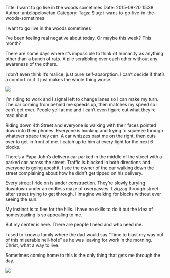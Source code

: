 Title: I want to go live in the woods sometimes
Date: 2015-08-20 15:38
Author: antelopelovefan
Category: 
Tags: 
Slug: i-want-to-go-live-in-the-woods-sometimes

I want to go live in the woods sometimes

I’ve been feeling real negative about today. Or maybe this week? This month?

There are some days where it’s impossible to think of humanity as anything other than a bunch of rats. A pile scrabbling over each other without any awareness of the others.

I don’t even think it’s malice, just pure self-absorption. I can’t decide if that’s a comfort or if it just makes the whole thing worse.

<img src="https://cdn-images-1.medium.com/max/800/1*2sy-DfSVyn9xWYCNWq5_jg.jpeg"  />

I’m riding to work and I signal left to change lanes so I can make my turn. The car coming from behind me speeds up, then matches my speed so I can’t get over. People yell at me and I can’t even figure out what they’re mad about

Riding down 4th Street and everyone is walking with their faces pointed down into their phones. Everyone is honking and trying to squeeze through whatever space they can. A car whizzes past me on the right, then cuts over to get in front of me. I catch up to him at every light for the next 6 blocks.

There’s a Papa John’s delivery car parked in the middle of the street with a parked car across the street. Traffic is blocked in both directions and everyone is going apeshit. I see the owner of the car walking down the street complaining about how he didn’t get tipped on his delivery.

Every street I ride on is under construction. They’re slowly burying downtown under an endless maze of overpasses. I zigzag through street after street trying to get through. I imagine walking for blocks without ever seeing the sun.

My instinct is to flee for the hills. I have no skills to do it but the idea of homesteading is so appealing to me.

But my center is here. There are people I need and who need me.

I used to know a family where the dad would say “Time to blast my way out of this miserable hell-hole” as he was leaving for work in the morning. Christ, what a way to live.

Sometimes coming home to this is the only thing that gets me through the day.

<img src="https://cdn-images-1.medium.com/max/800/1*L6Olg6YOUJ7gJdLc-HM4Jg.jpeg"  />

